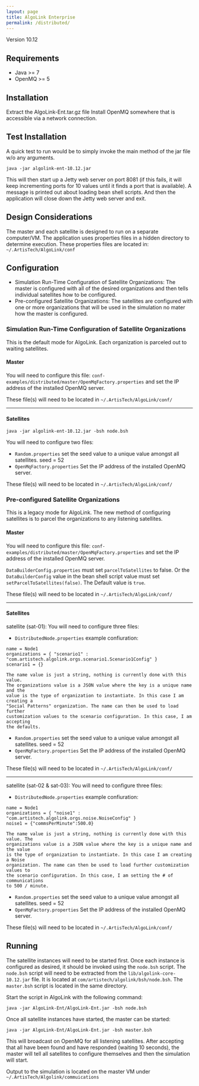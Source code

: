 ```yaml
---
layout: page
title: AlgoLink Enterprise
permalink: /distributed/
---
```


Version 10.12

## Requirements

- Java >= 7
- OpenMQ >= 5

## Installation

Extract the AlgoLink-Ent.tar.gz file Install OpenMQ somewhere that is accessible via a network connection.

## Test Installation

A quick test to run would be to simply invoke the main method of the jar file w/o any arguments.

```
java -jar algolink-ent-10.12.jar
```

This will then start up a Jetty web server on port 8081 (if this fails, it will keep incrementing ports for 10 values until it finds a port that is available). A message is printed out about loading bean shell scripts. And then the application will close down the Jetty web server and exit.

## Design Considerations

The master and each satellite is designed to run on a separate computer/VM. The application uses properties files in a hidden directory to determine execution. These properties files are located in: `~/.ArtisTech/AlgoLink/conf`

## Configuration

- Simulation Run-Time Configuration of Satellite Organizations: The master is configured with all of the desired organizations and then tells individual satellites how to be configured.
- Pre-configured Satellite Organizations: The satellites are configured with one or more organizations that will be used in the simulation no mater how the master is configured.

### Simulation Run-Time Configuration of Satellite Organizations

This is the default mode for AlgoLink. Each organization is parceled out to waiting satellites.

#### Master

You will need to configure this file: `conf-examples/distributed/master/OpenMqFactory.properties` and set the IP address of the installed OpenMQ server.

These file(s) will need to be located in `~/.ArtisTech/AlgoLink/conf/`

--------------------------------------------------------------------------------

#### Satellites

```
java -jar algolink-ent-10.12.jar -bsh node.bsh
```

You will need to configure two files:

- `Random.properties` set the seed value to a unique value amongst all satellites. seed = 52
- `OpenMqFactory.properties` Set the IP address of the installed OpenMQ server.

These file(s) will need to be located in `~/.ArtisTech/AlgoLink/conf/`

### Pre-configured Satellite Organizations

This is a legacy mode for AlgoLink. The new method of configuring satellites is to parcel the organizations to any listening satellites.

#### Master

You will need to configure this file: `conf-examples/distributed/master/OpenMqFactory.properties` and set the IP address of the installed OpenMQ server.

`DataBuilderConfig.properties` must set `parcelToSatellites` to false. Or the `DataBuilderConfig` value in the bean shell script value must set `setParcelToSatellites(false)`. The Default value is `true`.

These file(s) will need to be located in `~/.ArtisTech/AlgoLink/conf/`

--------------------------------------------------------------------------------

#### Satellites

satellite (sat-01): You will need to configure three files:

- `DistributedNode.properties` example confiuration:

```
name = Node1
organizations = { "scenario1" : "com.artistech.algolink.orgs.scenario1.Scenario1Config" }
scenario1 = {}

The name value is just a string, nothing is currently done with this value.
The organizations value is a JSON value where the key is a unique name and the
value is the type of organization to instantiate. In this case I am creating a
"Social Patterns" organization. The name can then be used to load further
customization values to the scenario configuration. In this case, I am accepting
the defaults.
```

- `Random.properties` set the seed value to a unique value amongst all satellites. seed = 52
- `OpenMqFactory.properties` Set the IP address of the installed OpenMQ server.

These file(s) will need to be located in `~/.ArtisTech/AlgoLink/conf/`

--------------------------------------------------------------------------------

satellite (sat-02 & sat-03): You will need to configure three files:

- `DistributedNode.properties` example confiuration:

```
name = Node1
organizations = { "noise1" : "com.artistech.algolink.orgs.noise.NoiseConfig" }
noise1 = {"commsPerMinute":500.0}

The name value is just a string, nothing is currently done with this value. The
organizations value is a JSON value where the key is a unique name and the value
is the type of organization to instantiate. In this case I am creating a Noise
organization. The name can then be used to load further customization values to
the scenario configuration. In this case, I am setting the # of communications
to 500 / minute.
```

- `Random.properties` set the seed value to a unique value amongst all satellites. seed = 52
- `OpenMqFactory.properties` Set the IP address of the installed OpenMQ server.

These file(s) will need to be located in `~/.ArtisTech/AlgoLink/conf/`

## Running

The satellite instances will need to be started first. Once each instance is configured as desired, it should be invoked using the `node.bsh` script. The `node.bsh` script will need to be extracted from the `lib/algolink-core-10.12.jar` file. It is located at `com/artistech/algolink/bsh/node.bsh`. The `master.bsh` script is located in the same directory.

Start the script in AlgoLink with the following command:

```
java -jar AlgoLink-Ent/AlgoLink-Ent.jar -bsh node.bsh
```

Once all satellite instances have started, the master can be started:

```
java -jar AlgoLink-Ent/AlgoLink-Ent.jar -bsh master.bsh
```

This will broadcast on OpenMQ for all listening satellites. After accepting that all have been found and have responded (waiting 10 seconds), the master will tell all satellites to configure themselves and then the simulation will start.

Output to the simulation is located on the master VM under `~/.ArtisTech/Algolink/commuications`
